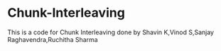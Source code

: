 # Chunk-Interleaving
This is a code for Chunk Interleaving done by Shavin K,Vinod S,Sanjay Raghavendra,Ruchitha Sharma
